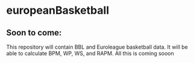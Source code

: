 # europeanBasketball
## Soon to come:
This repository will contain BBL and Euroleague basketball data. It will be able to calculate BPM, WP, WS, and RAPM. All this is coming sooon
